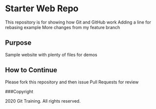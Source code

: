 # Starter Web Repo

This repository is for showing how Git and GitHub work
Adding a line for rebasing example
More changes from my feature branch

## Purpose

Sample website with plenty of files for demos

## How to Continue

Please fork this repository and then issue Pull Requests for review

###Copyright

2020 Git Training. All rights reserved.